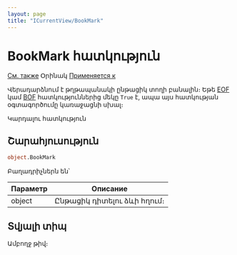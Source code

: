```yaml
---
layout: page
title: "ICurrentView/BookMark"
---
```



# BookMark հատկություն

[См. также](../ICurrentView.md) Օրինակ [Применяется к](../ICurrentView.md)

Վերադարձնում է թղթապանակի ընթացիկ տողի բանալին։ Եթե [EOF](EOF.md) կամ [BOF](BOF.md) հատկություններից մեկը `True` է, ապա այս հատկության օգտագործումը կառաջացնի սխալ։


Կարդալու հատկություն

## Շարահյուսություն

``` vb
object.BookMark
```
Բաղադրիչներն են՝


| Параметр | Описание |
|--|--|
| object | Ընթացիկ դիտելու ձևի հղում։  |


## Տվյալի տիպ

Ամբողջ թիվ։

